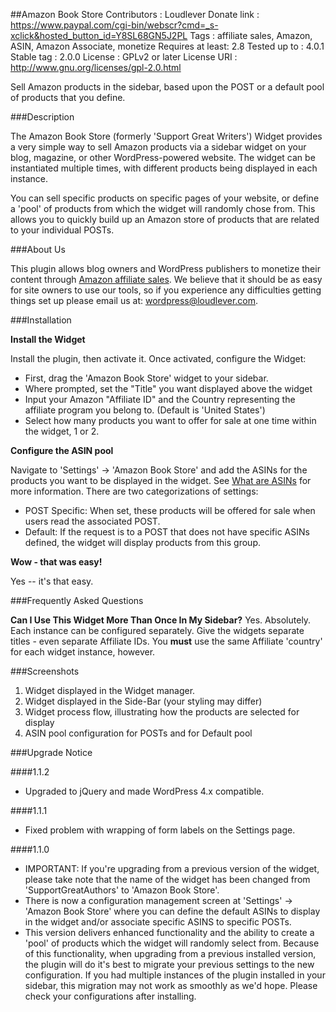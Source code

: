 ##Amazon Book Store
    Contributors     : Loudlever
    Donate link      : https://www.paypal.com/cgi-bin/webscr?cmd=_s-xclick&hosted_button_id=Y8SL68GN5J2PL
    Tags             : affiliate sales, Amazon, ASIN, Amazon Associate, monetize
    Requires at least: 2.8
    Tested up to     : 4.0.1
    Stable tag       : 2.0.0
    License          : GPLv2 or later
    License URI      : http://www.gnu.org/licenses/gpl-2.0.html

Sell Amazon products in the sidebar, based upon the POST or a default pool of products that you define.

###Description

The Amazon Book Store (formerly 'Support Great Writers') Widget provides a very simple way to sell Amazon products via a sidebar widget on your blog, magazine, or other WordPress-powered website.  The widget can be instantiated multiple times, with different products being displayed in each instance.  

You can sell specific products on specific pages of your website, or define a 'pool' of products from which the widget will randomly chose from.  This allows you to quickly build up an Amazon store of products that are related to your individual POSTs.  

###About Us

This plugin allows blog owners and WordPress publishers to monetize their content through [Amazon affiliate sales](http://associates.amazon.com).  We believe that it should be as easy for site owners to use our tools, so if you experience any difficulties getting things set up please email us at: wordpress@loudlever.com. 

###Installation

**Install the Widget**

Install the plugin, then activate it.  Once activated, configure the Widget:

* First, drag the 'Amazon Book Store' widget to your sidebar. 
* Where prompted, set the "Title" you want displayed above the widget
* Input your Amazon "Affiliate ID" and the Country representing the affiliate program you belong to.  (Default is 'United States')
* Select how many products you want to offer for sale at one time within the widget, 1 or 2.

**Configure the ASIN pool**

Navigate to 'Settings' -> 'Amazon Book Store' and add the ASINs for the products you want to be displayed in the widget.  See [What are ASINs](http://www.amazon.com/gp/seller/asin-upc-isbn-info.html) for more information.  There are two categorizations of settings:

* POST Specific:  When set, these products will be offered for sale when users read the associated POST.
* Default: If the request is to a POST that does not have specific ASINs defined, the widget will display products from this group.

**Wow - that was easy!**

Yes -- it's that easy.

###Frequently Asked Questions

**Can I Use This Widget More Than Once In My Sidebar?**
Yes.  Absolutely.  Each instance can be configured separately.  Give the widgets separate titles - even separate Affiliate IDs.  You **must** use the same Affiliate 'country' for each widget instance, however.

###Screenshots

1. Widget displayed in the Widget manager.
2. Widget displayed in the Side-Bar (your styling may differ)
3. Widget process flow, illustrating how the products are selected for display
4. ASIN pool configuration for POSTs and for Default pool

###Upgrade Notice

####1.1.2
* Upgraded to jQuery and made WordPress 4.x compatible.

####1.1.1
* Fixed problem with wrapping of form labels on the Settings page.

####1.1.0
* IMPORTANT: If you're upgrading from a previous version of the widget, please take note that the name of the widget has been changed from 'SupportGreatAuthors' to 'Amazon Book Store'.
* There is now a configuration management screen at 'Settings' -> 'Amazon Book Store' where you can define the default ASINs to display in the widget and/or associate specific ASINS to specific POSTs.
* This version delivers enhanced functionality and the ability to create a 'pool' of products which the widget will randomly select from.  Because of this functionality, when upgrading from a previous installed version, the plugin will do it's best to migrate your previous settings to the new configuration.  If you had multiple instances of the plugin installed in your sidebar, this migration may not work as smoothly as we'd hope.  Please check your configurations after installing.

